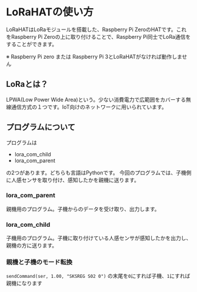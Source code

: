# LoRaHATの使い方
LoRaHATはLoRaモジュールを搭載した、Raspberry Pi ZeroのHATです。これをRaspberry Pi Zeroの上に取り付けることで、Raspberry Pi同士でLoRa通信をすることができます。

※ Raspberry Pi zero または Raspberry Pi 3とLoRaHATがなければ動作しません

## LoRaとは？
LPWA(Low Power Wide Area)という。少ない消費電力で広範囲をカバーする無線通信方式の１つです。IoT向けのネットワークに用いられています。

## プログラムについて
プログラムは
- lora_com_child
- lora_com_parent

の2つがあります。どちらも言語はPythonです。
今回のプログラムでは、子機側に人感センサを取り付け、感知したかを親機に送ります。

### lora_com_parent
親機用のプログラム。子機からのデータを受け取り、出力します。

### lora_com_child
子機用のプログラム。子機に取り付けている人感センサが感知したかを出力し、親機の方に送ります。

### 親機と子機のモード転換
`sendCommand(ser, 1.00, "SKSREG S02 0")`
の末尾を`0`にすれば子機、`1`にすれば親機になります
